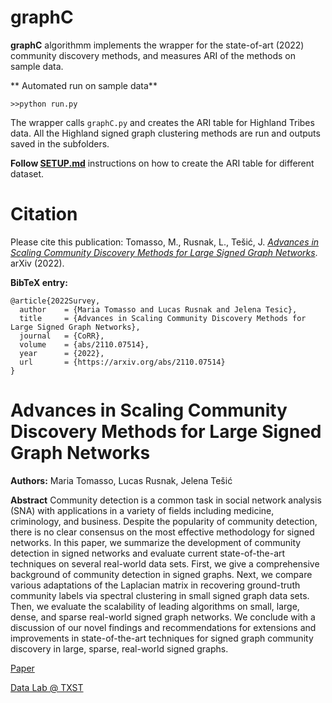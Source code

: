 # graphC

**graphC** algorithmm implements the wrapper for the state-of-art (2022) community discovery methods, and measures ARI of the methods on sample data. 

** Automated run on sample data** 
```
>>python run.py
```

The wrapper calls ```graphC.py``` and creates the ARI table for Highland Tribes data. All the Highland signed graph clustering methods are run and outputs saved in the subfolders. 

**Follow [SETUP.md](SETUP.md)** instructions on how to create the ARI table for different dataset. 

# Citation

Please cite this publication:  Tomasso, M., Rusnak, L., Tešić, J. [_Advances in Scaling Community Discovery Methods for Large Signed Graph Networks_](https://arxiv.org/abs/2110.07514). arXiv (2022). 

 **BibTeX entry:**
 
```
@article{2022Survey,
  author    = {Maria Tomasso and Lucas Rusnak and Jelena Tesic},
  title     = {Advances in Scaling Community Discovery Methods for Large Signed Graph Networks},
  journal   = {CoRR},
  volume    = {abs/2110.07514},
  year      = {2022},
  url       = {https://arxiv.org/abs/2110.07514}
}
```

# Advances in Scaling Community Discovery Methods for Large Signed Graph Networks

**Authors:** Maria Tomasso, Lucas Rusnak, Jelena Tešić

**Abstract**
Community detection is a common task in social network analysis (SNA) with applications in a variety of fields including medicine, criminology, and business. Despite the popularity of community detection, there is no clear consensus on the most effective methodology for signed networks. In this paper, we summarize the development of community detection in signed networks and evaluate current state-of-the-art techniques on several real-world data sets. First, we give a comprehensive background of community detection in signed graphs. Next, we compare various adaptations of the Laplacian matrix in recovering ground-truth community labels via spectral clustering in small signed graph data sets. Then, we evaluate the scalability of leading algorithms on small, large, dense, and sparse real-world signed graph networks. We conclude with a discussion of our novel findings and recommendations for extensions and improvements in state-of-the-art techniques for signed graph community discovery in large, sparse, real-world signed graphs.

[Paper](https://arxiv.org/abs/2110.07514)

[Data Lab @ TXST](DataLab12.github.io)


